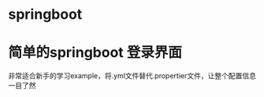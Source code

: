 # springboot
<h1>简单的springboot 登录界面</h1>
<p>非常适合新手的学习example，将.yml文件替代.propertier文件，让整个配置信息一目了然</p>
